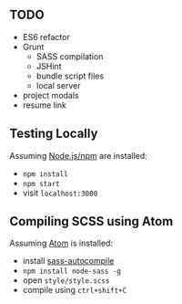 ## TODO

* ES6 refactor
* Grunt
  * SASS compilation
  * JSHint
  * bundle script files
  * local server
* project modals
* resume link

## Testing Locally

Assuming [Node.js/npm](https://nodejs.org/en/) are installed:
* `npm install`
* `npm start`
* visit `localhost:3000`

## Compiling SCSS using Atom

Assuming [Atom](https://atom.io/) is installed:
* install [sass-autocompile](https://atom.io/packages/sass-autocompile)
* `npm install node-sass -g `
* open `style/style.scss`
* compile using `ctrl+shift+C`
